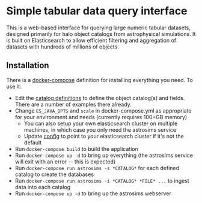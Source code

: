 # Simple tabular data query interface

This is a web-based interface for querying large numeric tabular datasets, designed primarily for halo object catalogs from astrophysical simulations.
It is built on Elasticsearch to allow efficient filtering and aggregation of datasets with hundreds of millions of objects.

## Installation

There is a [docker-compose](docker-compose.yml) definition for installing everything you need.  To use it:

- Edit the [catalog definitions](catalogs.yml) to define the object catalog(s) and fields.  There are a number of examples there already.
- Change `ES_JAVA_OPTS` and `scale` in docker-compose.yml as appropriate for your environment and needs (currently requires 100+GB memory)
   - You can also setup your own elasticsearch cluster on multiple machines, in which case you only need the astrosims service
   - Update [config](config) to point to your elasticsearch cluster if it's not the default
- Run `docker-compose build` to build the application
- Run `docker-compose up -d` to bring up everything (the astrosims service will exit with an error -- this is expected)
- Run `docker-compose run astrosims -s *CATALOG*` for each defined catalog to create the databases
- Run `docker-compose run astrosims -i *CATALOG* *FILE* ...` to ingest data into each catalog
- Run `docker-compose up -d` to bring up the astrosims webserver
